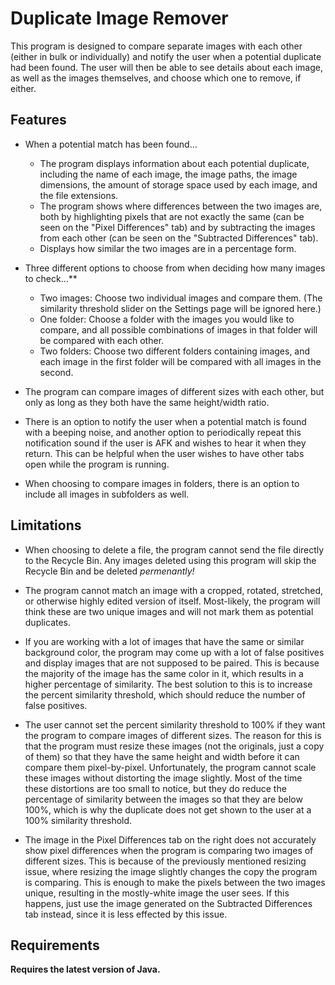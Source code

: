 # Duplicate Image Remover #
This program is designed to compare separate images with each other (either in bulk or individually) and notify 
the user when a potential duplicate had been found. The user will then be able to see details about each image, 
as well as the images themselves, and choose which one to remove, if either.

## Features ##
* When a potential match has been found...
    * The program displays information about each potential duplicate, including the name of each image, the image
    paths, the image dimensions, the amount of storage space used by each image, and the file extensions.
    * The program shows where differences between the two images are, both by highlighting pixels that are not
    exactly the same (can be seen on the "Pixel Differences" tab) and by subtracting the images from each other
    (can be seen on the "Subtracted Differences" tab).
    * Displays how similar the two images are in a percentage form.

* Three different options to choose from when deciding how many images to check...**
    * Two images: Choose two individual images and compare them. (The similarity threshold slider on the Settings
    page will be ignored here.)
    * One folder: Choose a folder with the images you would like to compare, and all possible combinations of
    images in that folder will be compared with each other.
    * Two folders: Choose two different folders containing images, and each image in the first folder will be
    compared with all images in the second.

* The program can compare images of different sizes with each other, but only as long as they both have the same
height/width ratio.

* There is an option to notify the user when a potential match is found with a beeping noise, and another option to
periodically repeat this notification sound if the user is AFK and wishes to hear it when they return. This can be
helpful when the user wishes to have other tabs open while the program is running.

* When choosing to compare images in folders, there is an option to include all images in subfolders as well.

## Limitations ##
* When choosing to delete a file, the program cannot send the file directly to the Recycle Bin. Any images deleted
using this program will skip the Recycle Bin and be deleted *permenantly!*

* The program cannot match an image with a cropped, rotated, stretched, or otherwise highly edited version of itself.
Most-likely, the program will think these are two unique images and will not mark them as potential duplicates.

* If you are working with a lot of images that have the same or similar background color, the program may come up 
with a lot of false positives and display images that are not supposed to be paired. This is because the majority of 
the image has the same color in it, which results in a higher percentage of similarity. The best solution to this 
is to increase the percent similarity threshold, which should reduce the number of false positives.

* The user cannot set the percent similarity threshold to 100% if they want the program to compare images of
different sizes. The reason for this is that the program must resize these images (not the originals, just a copy
of them) so that they have the same height and width before it can compare them pixel-by-pixel. Unfortunately, the
program cannot scale these images without distorting the image slightly. Most of the time these distortions are
too small to notice, but they do reduce the percentage of similarity between the images so that they are below 100%,
which is why the duplicate does not get shown to the user at a 100% similarity threshold.

* The image in the Pixel Differences tab on the right does not accurately show pixel differences when the program
is comparing two images of different sizes. This is because of the previously mentioned resizing issue, where 
resizing the image slightly changes the copy the program is comparing. This is enough to make the pixels between 
the two images unique, resulting in the mostly-white image the user sees. If this happens, just use the image 
generated on the Subtracted Differences tab instead, since it is less effected by this issue.

## Requirements ##
**Requires the latest version of Java.**
